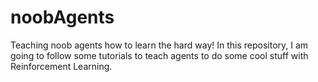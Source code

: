 # noobAgents

Teaching noob agents how to learn the hard way! In this repository, I am going to follow some tutorials to teach agents to do some cool stuff with Reinforcement Learning.
